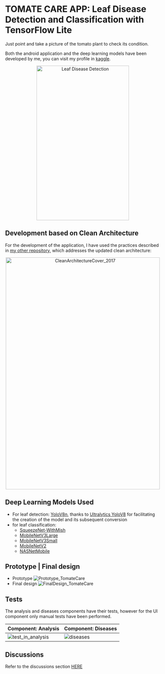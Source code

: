 # TOMATE CARE APP: Leaf Disease Detection and Classification with TensorFlow Lite
Just point and take a picture of the tomato plant to check its condition.

Both the android application and the deep learning models have been developed by me, you can visit my profile in [kaggle](https://www.kaggle.com/luisolazo).

<p align="center">
  <img src="https://github.com/vanskarner/TomateCare/assets/39975255/98fb3c13-340e-45d0-93c2-466f0282a16c" alt="Leaf Disease Detection" style="display: block; margin: auto;" width="300" height="500">
</p>

## Development based on Clean Architecture
For the development of the application, I have used the practices described in [my other repository](https://github.com/vanskarner/CleanMovie), which addresses the updated clean architecture:

<p align="center">
  <img src="https://github.com/vanskarner/CleanMovie/assets/39975255/7d7c53a6-7c85-4456-a725-99814d3b1eb5" alt="CleanArchitectureCover_2017" style="display: block; margin: auto;" width="500" height="750">
</p>

## Deep Learning Models Used
- For leaf detection: [YoloV8n](https://www.kaggle.com/code/luisolazo/leaf-detection-w-ultralytics-yolov8-and-tflite), thanks to [Ultralytics YoloV8](https://docs.ultralytics.com/) for facilitating the creation of the model and its subsequent conversion
- for leaf classification:
  - [SqueezeNet-WithMish](https://www.kaggle.com/code/luisolazo/tomato-disease-prediction-squeezenet-mish-97-3)
  - [MobileNetV3Large](https://www.kaggle.com/code/luisolazo/tomato-disease-prediction-mobilenetv3large-97-1)
  - [MobileNetV3Small](https://www.kaggle.com/code/luisolazo/tomato-disease-prediction-mobilenetv3small-96-6)
  - [MobileNetV2](https://www.kaggle.com/code/luisolazo/tomato-disease-prediction-mobilenetv2-93-8)
  - [NASNetMobile](https://www.kaggle.com/code/luisolazo/tomato-disease-prediction-nasnetmobile-90-1)

## Prototype | Final design
- Prototype
![Prototype_TomateCare](https://github.com/vanskarner/TomateCare/assets/39975255/63f4c512-d11e-4acb-a7d2-81e3aaac44ea)
- Final design
![FinalDesign_TomateCare](https://github.com/vanskarner/TomateCare/assets/39975255/fdd72c38-6cda-4b3b-9711-5602f1624532)

## Tests
The analysis and diseases components have their tests, however for the UI component only manual tests have been performed.

| Component: Analysis | Component: Diseases |
| --- | --- |
| ![test_in_analysis](https://github.com/vanskarner/TomateCare/assets/39975255/3242e9af-f67e-44cc-a57d-ca681c86f0ee) | ![diseases](https://github.com/vanskarner/TomateCare/assets/39975255/23f8c8d2-1e4e-4960-80fb-c06003d9071f) |

## Discussions
Refer to the discussions section [HERE](https://github.com/vanskarner/TomateCare/discussions)
